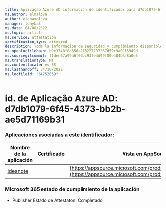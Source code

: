```yaml
---
title: Aplicação Azure AD información de identificador para d7db1079-6f45-4373-bb2b-ae5d71169b31
ms.author: elmalova
author: elenamalova
manager: tonybal
ms.date: 04/08/2022
ms.topic: article
ms.service: attestation
certification_type: attested
description: Toda la información de seguridad y cumplimiento disponible para d7db1079-6f45-4373-bb2b-ae5d71169b31.
ms.openlocfilehash: b9e3748f8d356a173227737267d59c9a09f5949d
ms.sourcegitcommit: ffdee67a99a6f03cc93fe4d99f00e484b9a8a0e5
ms.translationtype: MT
ms.contentlocale: es-ES
ms.lasthandoff: 04/10/2022
ms.locfileid: "64752059"
---
```

# <a name="azure-app-id-d7db1079-6f45-4373-bb2b-ae5d71169b31"></a>id. de Aplicação Azure AD: d7db1079-6f45-4373-bb2b-ae5d71169b31


### <a name="apps-associated-with-this-id"></a>Aplicaciones asociadas a este identificador:
| **Nombre de la aplicación** | **Certificado** | **Vista en AppSource** |
|--------------|---------------|-----------------------|
| [Ideanote](../forward/WA200003876.md) |  | [https://appsource.microsoft.com/product/office/WA200003876](https://appsource.microsoft.com/product/office/WA200003876) |

### <a name="microsoft-365-app-compliance-status"></a>Microsoft 365 estado de cumplimiento de la aplicación
- Publisher Estado de Attestaton: Completado
